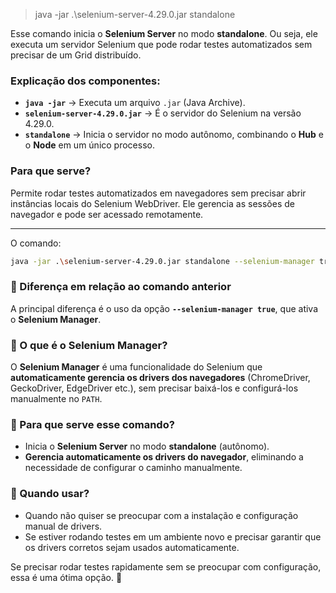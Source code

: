 

> java -jar .\selenium-server-4.29.0.jar standalone


Esse comando inicia o **Selenium Server** no modo **standalone**. Ou seja, ele executa um servidor Selenium que pode rodar testes automatizados sem precisar de um Grid distribuído.  

### Explicação dos componentes:  
- **`java -jar`** → Executa um arquivo `.jar` (Java Archive).  
- **`selenium-server-4.29.0.jar`** → É o servidor do Selenium na versão 4.29.0.  
- **`standalone`** → Inicia o servidor no modo autônomo, combinando o **Hub** e o **Node** em um único processo.  

### Para que serve?  
Permite rodar testes automatizados em navegadores sem precisar abrir instâncias locais do Selenium WebDriver. Ele gerencia as sessões de navegador e pode ser acessado remotamente.


---

O comando:  

```sh
java -jar .\selenium-server-4.29.0.jar standalone --selenium-manager true
```

### 🔹 Diferença em relação ao comando anterior  
A principal diferença é o uso da opção **`--selenium-manager true`**, que ativa o **Selenium Manager**.  

### 🔹 O que é o Selenium Manager?  
O **Selenium Manager** é uma funcionalidade do Selenium que **automaticamente gerencia os drivers dos navegadores** (ChromeDriver, GeckoDriver, EdgeDriver etc.), sem precisar baixá-los e configurá-los manualmente no `PATH`.  

### 🔹 Para que serve esse comando?  
- Inicia o **Selenium Server** no modo **standalone** (autônomo).  
- **Gerencia automaticamente os drivers do navegador**, eliminando a necessidade de configurar o caminho manualmente.  

### 🔹 Quando usar?  
- Quando não quiser se preocupar com a instalação e configuração manual de drivers.  
- Se estiver rodando testes em um ambiente novo e precisar garantir que os drivers corretos sejam usados automaticamente.  

Se precisar rodar testes rapidamente sem se preocupar com configuração, essa é uma ótima opção. 🚀